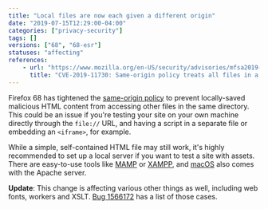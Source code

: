 ```yaml
---
title: "Local files are now each given a different origin"
date: "2019-07-15T12:29:00-04:00"
categories: ["privacy-security"]
tags: []
versions: ["68", "68-esr"]
statuses: "affecting"
references:
    - url: "https://www.mozilla.org/en-US/security/advisories/mfsa2019-21/#CVE-2019-11730"
      title: "CVE-2019-11730: Same-origin policy treats all files in a directory as having the same-origin"
---
```

Firefox 68 has tightened the [same-origin policy](https://developer.mozilla.org/docs/Web/Security/Same-origin_policy) to prevent locally-saved malicious HTML content from accessing other files in the same directory. This could be an issue if you're testing your site on your own machine directly through the `file://` URL, and having a script in a separate file or embedding an `<iframe>`, for example.

While a simple, self-contained HTML file may still work, it's highly recommended to set up a local server if you want to test a site with assets. There are easy-to-use tools like [MAMP](https://www.mamp.info/) or [XAMPP](https://www.apachefriends.org/), and [macOS](https://discussions.apple.com/docs/DOC-3083) also comes with the Apache server.

**Update**: This change is affecting various other things as well, including web fonts, workers and XSLT. [Bug 1566172](https://bugzilla.mozilla.org/show_bug.cgi?id=1566172) has a list of those cases.
